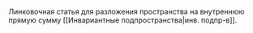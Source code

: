 Линковочная статья для разложения пространства на внутреннюю прямую сумму [[Инвариантные подпространства|инв. подпр-в]].